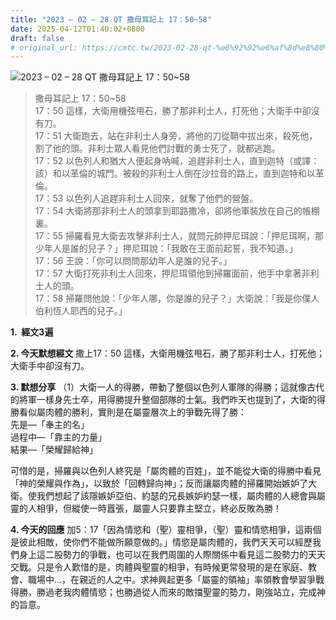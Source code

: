 ```yaml
---
title: "2023 – 02 – 28 QT 撒母耳記上 17：50~58"
date: 2025-04-12T01:40:02+0800
draft: false
# original_url: https://cmtc.tw/2023-02-28-qt-%e6%92%92%e6%af%8d%e8%80%b3%e8%a8%98%e4%b8%8a-17%ef%bc%9a5058
---
```


![2023 – 02 – 28 QT 撒母耳記上 17：50\~58](/images/qt.jpg  "2023 – 02 – 28 QT 撒母耳記上 17：50\~58")

> 撒母耳記上 17：50\~58  
> 17：50 這樣，大衛用機弦甩石，勝了那非利士人，打死他；大衛手中卻沒有刀。  
> 17：51 大衛跑去，站在非利士人身旁，將他的刀從鞘中拔出來，殺死他，割了他的頭。非利士眾人看見他們討戰的勇士死了，就都逃跑。  
> 17：52 以色列人和猶大人便起身吶喊，追趕非利士人，直到迦特（或譯：該）和以革倫的城門。被殺的非利士人倒在沙拉音的路上，直到迦特和以革倫。  
> 17：53 以色列人追趕非利士人回來，就奪了他們的營盤。  
> 17：54 大衛將那非利士人的頭拿到耶路撒冷，卻將他軍裝放在自己的帳棚裏。  
> 17：55 掃羅看見大衛去攻擊非利士人，就問元帥押尼珥說：「押尼珥啊，那少年人是誰的兒子？」押尼珥說：「我敢在王面前起誓，我不知道。」  
> 17：56 王說：「你可以問問那幼年人是誰的兒子。」  
> 17：57 大衛打死非利士人回來，押尼珥領他到掃羅面前，他手中拿著非利士人的頭。  
> 17：58 掃羅問他說：「少年人哪，你是誰的兒子？」大衛說：「我是你僕人伯利恆人耶西的兒子。」

**1.  經文3遍**

**2. 今天默想經文**
撒上17：50 這樣，大衛用機弦甩石，勝了那非利士人，打死他；大衛手中卻沒有刀。

**3. 默想分享**
（1）大衛一人的得勝，帶動了整個以色列人軍隊的得勝；這就像古代的將軍一樣身先士卒，用得勝提升整個部隊的士氣。我們昨天也提到了，大衛的得勝看似屬肉體的勝利，實則是在屬靈層次上的爭戰先得了勝：  
先是—「奉主的名」  
過程中—「靠主的力量」  
結果—「榮耀歸給神」

可惜的是，掃羅與以色列人終究是「屬肉體的百姓」，並不能從大衛的得勝中看見「神的榮耀與作為」，以致於「回轉歸向神」；反而讓屬肉體的掃羅開始嫉妒了大衛。使我們想起了該隱嫉妒亞伯、約瑟的兄長嫉妒約瑟一樣，屬肉體的人總會與屬靈的人相爭，但縱使一時囂張，屬靈人只要靠主堅立，終必反敗為勝！

**4. 今天的回應**
加5：17「因為情慾和（聖）靈相爭，（聖）靈和情慾相爭，這兩個是彼此相敵，使你們不能做所願意做的。」情慾是屬肉體的，我們天天可以經歷我們身上這二股勢力的爭戰，也可以在我們周圍的人際關係中看見這二股勢力的天天交戰。只是令人歎惜的是，肉體與聖靈的相爭，有時候更常發現的是在家庭、教會、職場中…，在親近的人之中。求神興起更多「屬靈的領袖」率領教會學習爭戰得勝，勝過老我肉體情慾；也勝過從人而來的敵擋聖靈的勢力，剛強站立，完成神的旨意。
